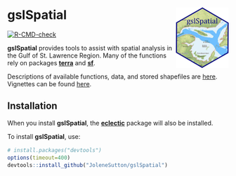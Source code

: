 
<!-- README.md is generated from README.Rmd. Please edit that file -->

# gslSpatial <a href="https://jolenesutton.github.io/gslSpatial/"><img src="man/figures/logo.png" align="right" height="138" alt="gslSpatial website" /></a>

<!-- badges: start -->

[![R-CMD-check](https://github.com/JoleneSutton/gslSpatial/actions/workflows/R-CMD-check.yaml/badge.svg)](https://github.com/JoleneSutton/gslSpatial/actions/workflows/R-CMD-check.yaml)
<!-- badges: end -->

**gslSpatial** provides tools to assist with spatial analysis in the
Gulf of St. Lawrence Region. Many of the functions rely on packages
[**terra**](https://rspatial.github.io/terra/) and
[**sf**](https://r-spatial.github.io/sf/).

Descriptions of available functions, data, and stored shapefiles are
[here](https://jolenesutton.github.io/gslSpatial/reference/index.html).
Vignettes can be found
[here](https://jolenesutton.github.io/gslSpatial/articles/).

## Installation

When you install **gslSpatial**, the
[**eclectic**](https://jolenesutton.github.io/eclectic/index.html)
package will also be installed.

To install **gslSpatial**, use:

``` r
# install.packages("devtools")
options(timeout=400)
devtools::install_github("JoleneSutton/gslSpatial")
```
